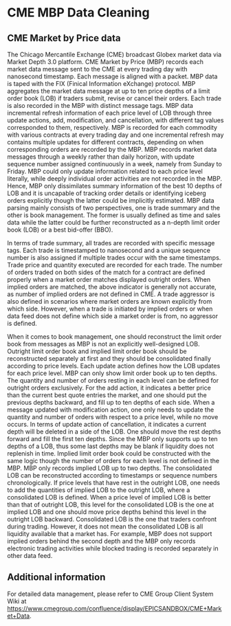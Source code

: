 # CME MBP Data Cleaning
## CME Market by Price data
The Chicago Mercantile Exchange (CME) broadcast Globex market data via Market Depth 3.0 platform. CME Market by Price (MBP) records each market data message sent to the CME at every trading day with nanosecond timestamp. Each message is aligned with a packet. MBP data is taped with the FIX (Finical Information eXchange) protocol. MBP aggregates the market data message at up to ten price depths of a limit order book (LOB) if traders submit, revise or cancel their orders. Each trade is also recorded in the MBP with distinct message tags. MBP data incremental refresh information of each price level of LOB through three update actions, add, modification, and cancellation, with different tag values corresponded to them, respectively. MBP is recorded for each commodity with various contracts at every trading day and one incremental refresh may contains multiple updates for different contracts, depending on when corresponding orders are recorded by the MBP. MBP records market data messages through a weekly rather than daily horizon, with update sequence number assigned continuously in a week, namely from Sunday to Friday. MBP could only update information related to each price level literally, while deeply individual order activities are not recorded in the MBP. Hence, MBP only dissimilates summary information of the best 10 depths of LOB and it is uncapable of tracking order details or identifying iceberg orders explicitly though the latter could be implicitly estimated. MBP data parsing mainly consists of two perspectives, one is trade summary and the other is book management. The former is usually defined as time and sales data while the latter could be further reconstructed as a n-depth limit order book (LOB) or a best bid-offer (BBO).

In terms of trade summary, all trades are recorded with specific message tags. Each trade is timestamped to nanosecond and a unique sequence number is also assigned if multiple trades occur with the same timestamps. Trade price and quantity executed are recorded for each trade. The number of orders traded on both sides of the match for a contract are defined properly when a market order matches displayed outright orders. When implied orders are matched, the above indicator is generally not accurate, as number of implied orders are not defined in CME. A trade aggressor is also defined in scenarios where market orders are known explicitly from which side. However, when a trade is initiated by implied orders or when data feed does not define which side a market order is from, no aggressor is defined.

When it comes to book management, one should reconstruct the limit order book from messages as MBP is not an explicitly well-designed LOB. Outright limit order book and implied limit order book should be reconstructed separately at first and they should be consolidated finally according to price levels. Each update action defines how the LOB updates for each price level. MBP can only show limit order book up to ten depths. The quantity and number of orders resting in each level can be defined for outright orders exclusively. For the add action, it indicates a better price than the current best quote entries the market, and one should put the previous depths backward, and fill up to ten depths of each side. When a message updated with modification action, one only needs to update the quantity and number of orders with respect to a price level, while no move occurs. In terms of update action of cancellation, it indicates a current depth will be deleted in a side of the LOB. One should move the rest depths forward and fill the first ten depths. Since the MBP only supports up to ten depths of a LOB, thus some last depths may be blank if liquidity does not replenish in time. Implied limit order book could be constructed with the same logic though the number of orders for each level is not defined in the MBP. MBP only records implied LOB up to two depths. The consolidated LOB can be reconstructed according to timestamps or sequence numbers chronologically. If price levels that have rest in the outright LOB, one needs to add the quantities of implied LOB to the outright LOB, where a consolidated LOB is defined. When a price level of implied LOB is better than that of outright LOB, this level for the consolidated LOB is the one at implied LOB and one should move price depths behind this level in the outright LOB backward. Consolidated LOB is the one that traders confront during trading. However, it does not mean the consolidated LOB is all liquidity available that a market has. For example, MBP does not support implied orders behind the second depth and the MBP only records electronic trading activities while blocked trading is recorded separately in other data feed.

## Additional information
For detailed data management, please refer to CME Group Client System Wiki at https://www.cmegroup.com/confluence/display/EPICSANDBOX/CME+Market+Data.
